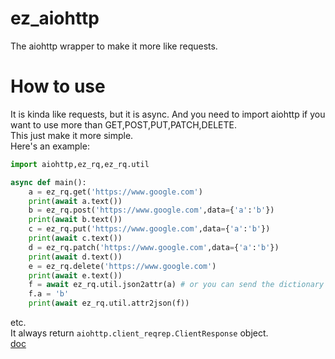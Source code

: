 # ez_aiohttp
The aiohttp wrapper to make it more like requests.

# How to use
It is kinda like requests, but it is async.
And you need to import aiohttp if you want to use more than GET,POST,PUT,PATCH,DELETE.  
This just make it more simple.  
Here's an example:
```py
import aiohttp,ez_rq,ez_rq.util

async def main():
    a = ez_rq.get('https://www.google.com')
    print(await a.text())
    b = ez_rq.post('https://www.google.com',data={'a':'b'})
    print(await b.text())
    c = ez_rq.put('https://www.google.com',data={'a':'b'})
    print(await c.text())
    d = ez_rq.patch('https://www.google.com',data={'a':'b'})
    print(await d.text())
    e = ez_rq.delete('https://www.google.com')
    print(await e.text())
    f = await ez_rq.util.json2attr(a) # or you can send the dictionary
    f.a = 'b'
    print(await ez_rq.util.attr2json(f))
```
etc.  
It always return `aiohttp.client_reqrep.ClientResponse` object.  
[doc](https://ez-aiohttp.rukchadisa.live/en/latest/)